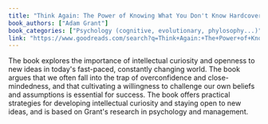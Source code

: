 ```yaml
---
title: "Think Again: The Power of Knowing What You Don't Know Hardcover"
book_authors: ["Adam Grant"]
book_categories: ["Psychology (cognitive, evolutionary, phylosophy...)"]
link: "https://www.goodreads.com/search?q=Think+Again:+The+Power+of+Knowing+What+You+Don't+Know+Hardcover+Adam+Grant"
---
```


The book explores the importance of intellectual curiosity and openness to new ideas in today's fast-paced, constantly changing world. The book argues that we often fall into the trap of overconfidence and close-mindedness, and that cultivating a willingness to challenge our own beliefs and assumptions is essential for success. The book offers practical strategies for developing intellectual curiosity and staying open to new ideas, and is based on Grant's research in psychology and management.